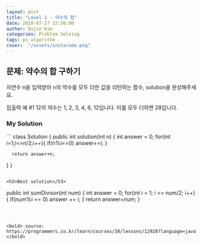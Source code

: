 ```yaml
---
layout: post
title: "Level 1 - 약수의 합"
date: 2018-07-27 22:50:00
author: Dojin Kim
categories: Problem Solving
tags: ps algorithm
cover:  "/assets/instacode.png"
---
```



<h2>문제: 약수의 합 구하기</h2>

자연수 n을 입력받아 n의 약수를 모두 더한 값을 리턴하는 함수, solution을 완성해주세요.

입출력 예 #1
12의 약수는 1, 2, 3, 4, 6, 12입니다. 이를 모두 더하면 28입니다.


<h3>My Solution</h3>
```
class Solution {
  public int solution(int n) {
      int answer = 0;
      for(int i=1;i<=n/2;i++){
          if(n%i==0)
              answer+=i;
      }
      
      return answer+n;
  }
}
```

<h3>Best solution</h3>
```

  public int sumDivisor(int num) {
        int answer = 0;
            for(int i = 1; i <= num/2; i++){
        if(num%i == 0) answer += i;
      }
        return answer+num;
    }
```



<bold> source: https://programmers.co.kr/learn/courses/30/lessons/12928?language=java </bold>
